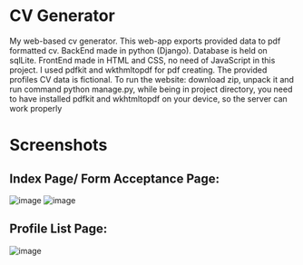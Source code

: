 # CV Generator 
My web-based cv generator.
This web-app exports provided data to pdf formatted cv.
BackEnd made in python (Django). Database is held on sqlLite. FrontEnd made in HTML and CSS, no need of JavaScript in this project.
I used pdfkit and wkthmltopdf for pdf creating.
The provided profiles CV data is fictional.
To run the website:
download zip, unpack it and run command python manage.py, while being in project directory, you need to have installed pdfkit and wkhtmltopdf on your device, so the server can work properly

# Screenshots
## Index Page/ Form Acceptance Page:
![image](https://github.com/mlaskowski7/cvGenerator/assets/144243838/09d5c9bf-474f-4bf1-91e7-e0fac2d897d9)
![image](https://github.com/mlaskowski7/cvGenerator/assets/144243838/32b52481-8411-4dea-a9f9-073bf42654c8)

## Profile List Page:
![image](https://github.com/mlaskowski7/cvGenerator/assets/144243838/5fc4e6c1-8700-49ba-ba14-3c3917e7b39b)



